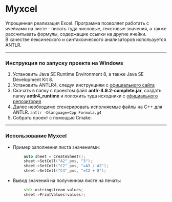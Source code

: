 # Myxcel
Упрощенная реализация Excel. Программа позволяет работать с ячейками на листе - писать туда числовые, текстовые значения, а также рассчитывать формулы, содержащие ссылки на другие ячейки.  
В качестве лексического и синтаксического анализаторов используется ANTLR.

---
### Инструкция по запуску проекта на Windows
1. Установить Java SE Runtime Environment 8, а также Java SE Development Kit 8.  
2. Установить ANTLR4, следуя инструкциям с [официального сайта](https://www.antlr.org)
3. Скачать в папку с проектом файл **antlr-4.9.2-complete.jar**, создать папку **antlr4_runtime** и положить туда исходники с [официального репозитория](https://github.com/antlr/antlr4/tree/master/runtime/Cpp)  
4. Далее необходимо сгенерировать исполняемые файлы на С++ для ANTLR. ` antlr -Dlanguage=Cpp Formula.g4  `
5. Собрать проект с помощью Cmake.
---
### Использование Myxcel  
- Пример заполнения листа значениями:
```C++
        auto sheet = CreateSheet();
        sheet->SetCell("A2"_pos, "3");
        sheet->SetCell("C2"_pos, "=A3 / A2");
        sheet->SetCell("C4"_pos, "=C2 + 8");
```
- Вывод значений на полученном листе на печать:
```C++
        std::ostringstream values;
        sheet->PrintValues(values);
```

